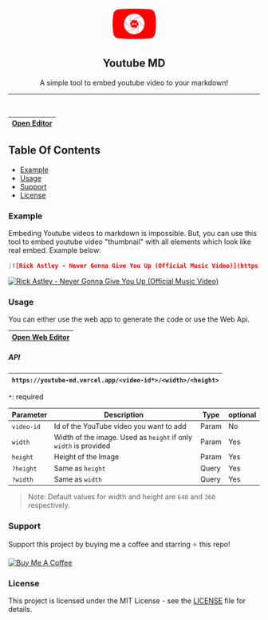 <p align="center">
   <img src="./public/images/icon.png" width="100px">
   <h2 align="center">Youtube MD</h2>
   <p align="center">A simple tool to embed youtube video to your markdown!</p>
</p>

<hr>

<br>

<a href="https://youtube-md.vercel.app/">

| Open Editor |
| ----------- |

</a>

## Table Of Contents

-   [Example](#example)
-   [Usage](#usage)
-   [Support](#support)
-   [License](#license)
    <br>

### Example

Embeding Youtube videos to markdown is impossible. But, you can use this tool to embed youtube video "thumbnail" with all elements which look like real embed. Example below:

```md
[![Rick Astley - Never Gonna Give You Up (Official Music Video)](https://youtube-md.vercel.app/dQw4w9WgXcQ/640/360)](https://www.youtube.com/watch?v=dQw4w9WgXcQ)
```

[![Rick Astley - Never Gonna Give You Up (Official Music Video)](https://youtube-md.vercel.app/dQw4w9WgXcQ/640/360)](https://www.youtube.com/watch?v=dQw4w9WgXcQ)

### Usage

You can either use the web app to generate the code or use the Web Api.

<a href="https://youtube-md.vercel.app/">

| Open Web Editor |
| --------------- |

</a>

##### API

| `https://youtube-md.vercel.app/<video-id*>/<width>/<height>` |
| ------------------------------------------------------------ |

`*`: required

| Parameter  | Description                                                      | Type  | optional |
| ---------- | ---------------------------------------------------------------- | ----- | -------- |
| `video-id` | Id of the YouTube video you want to add                          | Param | No       |
| `width`    | Width of the image. Used as `height` if only `width` is provided | Param | Yes      |
| `height`   | Height of the Image                                              | Param | Yes      |
| `?height`  | Same as `height`                                                 | Query | Yes      |
| `?width`   | Same as `width`                                                  | Query | Yes      |

> Note: Default values for width and height are `640` and `360 `respectively.

### Support

Support this project by buying me a coffee and starring ⭐ this repo!

<a href="https://www.buymeacoffee.com/harrytom" target="_blank"><img src="https://cdn.buymeacoffee.com/buttons/v2/default-yellow.png" alt="Buy Me A Coffee" style="height: 60px !important;width: 217px !important;" ></a><br>

### License

This project is licensed under the MIT License - see the [LICENSE](LICENSE) file for details.
